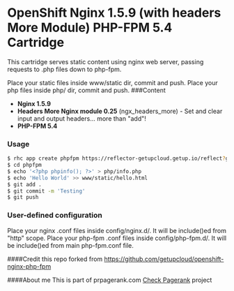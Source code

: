 # OpenShift Nginx 1.5.9 (with headers More Module) PHP-FPM 5.4 Cartridge
This cartridge serves static content using nginx web server, passing requests to .php files down to php-fpm.

Place your static files inside www/static dir, commit and push.
Place your php files inside php/ dir, commit and push.
###Content

 - **Nginx 1.5.9**
 - **Headers More Nginx module 0.25** (ngx_headers_more) - Set and clear input and output headers... more than "add"!
 - **PHP-FPM 5.4**

### Usage

```bash
$ rhc app create phpfpm https://reflector-getupcloud.getup.io/reflect?github=ewwink/openshift-nginx-php-fpm
$ cd phpfpm
$ echo '<?php phpinfo(); ?>' > php/info.php
$ echo 'Hello World' >> www/static/hello.html
$ git add .
$ git commit -m 'Testing'
$ git push
```

### User-defined configuration

Place your nginx .conf files inside config/nginx.d/. It will be include()ed from "http" scope.
Place your php-fpm .conf files inside config/php-fpm.d/. It will be include()ed from main php-fpm.conf file.

####Credit
this repo forked from https://github.com/getupcloud/openshift-nginx-php-fpm

####About me
This is part of prpagerank.com [Check Pagerank](http://www.prpagerank.com) project